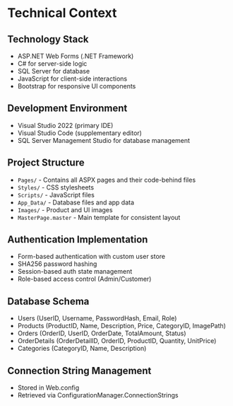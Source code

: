 # Technical Context

## Technology Stack
- ASP.NET Web Forms (.NET Framework)
- C# for server-side logic
- SQL Server for database
- JavaScript for client-side interactions
- Bootstrap for responsive UI components

## Development Environment
- Visual Studio 2022 (primary IDE)
- Visual Studio Code (supplementary editor)
- SQL Server Management Studio for database management

## Project Structure
- `Pages/` - Contains all ASPX pages and their code-behind files
- `Styles/` - CSS stylesheets
- `Scripts/` - JavaScript files
- `App_Data/` - Database files and app data
- `Images/` - Product and UI images
- `MasterPage.master` - Main template for consistent layout

## Authentication Implementation
- Form-based authentication with custom user store
- SHA256 password hashing
- Session-based auth state management
- Role-based access control (Admin/Customer)

## Database Schema
- Users (UserID, Username, PasswordHash, Email, Role)
- Products (ProductID, Name, Description, Price, CategoryID, ImagePath)
- Orders (OrderID, UserID, OrderDate, TotalAmount, Status)
- OrderDetails (OrderDetailID, OrderID, ProductID, Quantity, UnitPrice)
- Categories (CategoryID, Name, Description)

## Connection String Management
- Stored in Web.config
- Retrieved via ConfigurationManager.ConnectionStrings